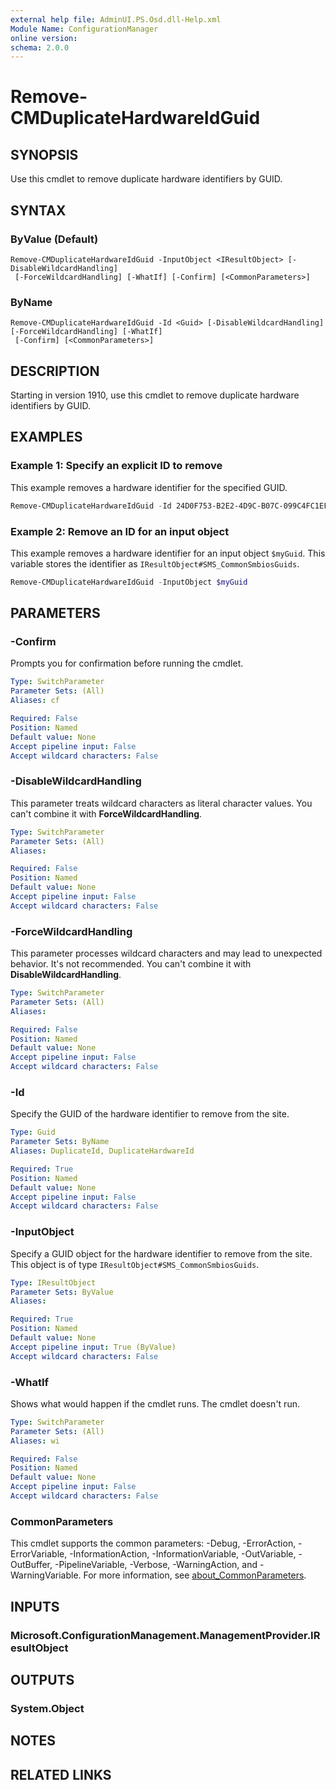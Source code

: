 ```yaml
---
external help file: AdminUI.PS.Osd.dll-Help.xml
Module Name: ConfigurationManager
online version:
schema: 2.0.0
---
```


# Remove-CMDuplicateHardwareIdGuid

## SYNOPSIS

Use this cmdlet to remove duplicate hardware identifiers by GUID.

## SYNTAX

### ByValue (Default)
```
Remove-CMDuplicateHardwareIdGuid -InputObject <IResultObject> [-DisableWildcardHandling]
 [-ForceWildcardHandling] [-WhatIf] [-Confirm] [<CommonParameters>]
```

### ByName
```
Remove-CMDuplicateHardwareIdGuid -Id <Guid> [-DisableWildcardHandling] [-ForceWildcardHandling] [-WhatIf]
 [-Confirm] [<CommonParameters>]
```

## DESCRIPTION

Starting in version 1910, use this cmdlet to remove duplicate hardware identifiers by GUID.

## EXAMPLES

### Example 1: Specify an explicit ID to remove

This example removes a hardware identifier for the specified GUID.

```powershell
Remove-CMDuplicateHardwareIdGuid -Id 24D0F753-B2E2-4D9C-B07C-099C4FC1EF3C
```

### Example 2: Remove an ID for an input object

This example removes a hardware identifier for an input object `$myGuid`. This variable stores the identifier as `IResultObject#SMS_CommonSmbiosGuids`.

```powershell
Remove-CMDuplicateHardwareIdGuid -InputObject $myGuid
```

## PARAMETERS

### -Confirm

Prompts you for confirmation before running the cmdlet.

```yaml
Type: SwitchParameter
Parameter Sets: (All)
Aliases: cf

Required: False
Position: Named
Default value: None
Accept pipeline input: False
Accept wildcard characters: False
```

### -DisableWildcardHandling

This parameter treats wildcard characters as literal character values. You can't combine it with **ForceWildcardHandling**.

```yaml
Type: SwitchParameter
Parameter Sets: (All)
Aliases:

Required: False
Position: Named
Default value: None
Accept pipeline input: False
Accept wildcard characters: False
```

### -ForceWildcardHandling

This parameter processes wildcard characters and may lead to unexpected behavior. It's not recommended. You can't combine it with **DisableWildcardHandling**.

```yaml
Type: SwitchParameter
Parameter Sets: (All)
Aliases:

Required: False
Position: Named
Default value: None
Accept pipeline input: False
Accept wildcard characters: False
```

### -Id

Specify the GUID of the hardware identifier to remove from the site.

```yaml
Type: Guid
Parameter Sets: ByName
Aliases: DuplicateId, DuplicateHardwareId

Required: True
Position: Named
Default value: None
Accept pipeline input: False
Accept wildcard characters: False
```

### -InputObject

Specify a GUID object for the hardware identifier to remove from the site. This object is of type `IResultObject#SMS_CommonSmbiosGuids`.

```yaml
Type: IResultObject
Parameter Sets: ByValue
Aliases:

Required: True
Position: Named
Default value: None
Accept pipeline input: True (ByValue)
Accept wildcard characters: False
```

### -WhatIf

Shows what would happen if the cmdlet runs. The cmdlet doesn't run.

```yaml
Type: SwitchParameter
Parameter Sets: (All)
Aliases: wi

Required: False
Position: Named
Default value: None
Accept pipeline input: False
Accept wildcard characters: False
```

### CommonParameters
This cmdlet supports the common parameters: -Debug, -ErrorAction, -ErrorVariable, -InformationAction, -InformationVariable, -OutVariable, -OutBuffer, -PipelineVariable, -Verbose, -WarningAction, and -WarningVariable. For more information, see [about_CommonParameters](http://go.microsoft.com/fwlink/?LinkID=113216).

## INPUTS

### Microsoft.ConfigurationManagement.ManagementProvider.IResultObject

## OUTPUTS

### System.Object
## NOTES

## RELATED LINKS
